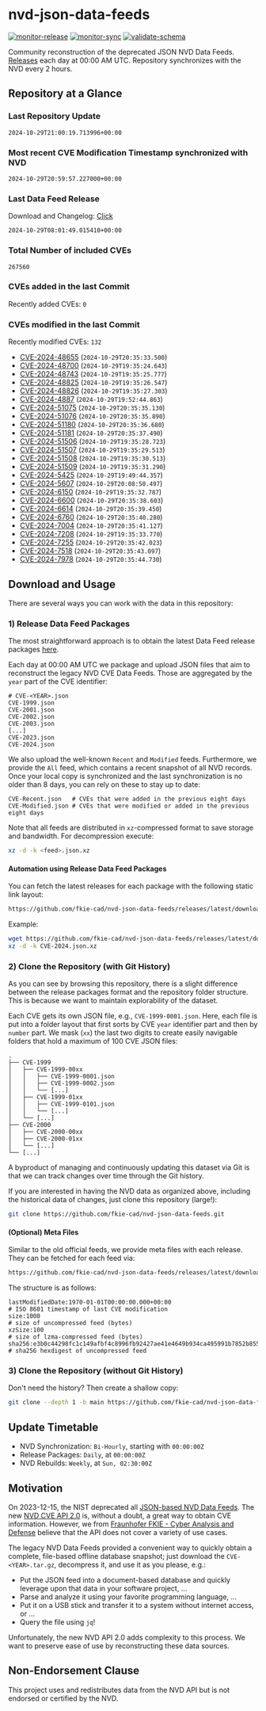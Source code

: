# nvd-json-data-feeds

[![monitor-release](https://github.com/fkie-cad/nvd-json-data-feeds/actions/workflows/monitor_release.yml/badge.svg)](https://github.com/fkie-cad/nvd-json-data-feeds/actions/workflows/monitor_release.yml)
[![monitor-sync](https://github.com/fkie-cad/nvd-json-data-feeds/actions/workflows/monitor_sync.yml/badge.svg)](https://github.com/fkie-cad/nvd-json-data-feeds/actions/workflows/monitor_sync.yml)
[![validate-schema](https://github.com/fkie-cad/nvd-json-data-feeds/actions/workflows/validate_schema.yml/badge.svg)](https://github.com/fkie-cad/nvd-json-data-feeds/actions/workflows/validate_schema.yml)

Community reconstruction of the deprecated JSON NVD Data Feeds.
[Releases](https://github.com/fkie-cad/nvd-json-data-feeds/releases/latest) each day at 00:00 AM UTC.
Repository synchronizes with the NVD every 2 hours.

## Repository at a Glance

### Last Repository Update

```plain
2024-10-29T21:00:19.713996+00:00
```

### Most recent CVE Modification Timestamp synchronized with NVD

```plain
2024-10-29T20:59:57.227000+00:00
```

### Last Data Feed Release

Download and Changelog: [Click](https://github.com/fkie-cad/nvd-json-data-feeds/releases/latest)

```plain
2024-10-29T08:01:49.015410+00:00
```

### Total Number of included CVEs

```plain
267560
```

### CVEs added in the last Commit

Recently added CVEs: `0`



### CVEs modified in the last Commit

Recently modified CVEs: `132`

- [CVE-2024-48655](CVE-2024/CVE-2024-486xx/CVE-2024-48655.json) (`2024-10-29T20:35:33.500`)
- [CVE-2024-48700](CVE-2024/CVE-2024-487xx/CVE-2024-48700.json) (`2024-10-29T19:35:24.643`)
- [CVE-2024-48743](CVE-2024/CVE-2024-487xx/CVE-2024-48743.json) (`2024-10-29T19:35:25.777`)
- [CVE-2024-48825](CVE-2024/CVE-2024-488xx/CVE-2024-48825.json) (`2024-10-29T19:35:26.547`)
- [CVE-2024-48826](CVE-2024/CVE-2024-488xx/CVE-2024-48826.json) (`2024-10-29T19:35:27.303`)
- [CVE-2024-4887](CVE-2024/CVE-2024-48xx/CVE-2024-4887.json) (`2024-10-29T19:52:44.863`)
- [CVE-2024-51075](CVE-2024/CVE-2024-510xx/CVE-2024-51075.json) (`2024-10-29T20:35:35.130`)
- [CVE-2024-51076](CVE-2024/CVE-2024-510xx/CVE-2024-51076.json) (`2024-10-29T20:35:35.890`)
- [CVE-2024-51180](CVE-2024/CVE-2024-511xx/CVE-2024-51180.json) (`2024-10-29T20:35:36.680`)
- [CVE-2024-51181](CVE-2024/CVE-2024-511xx/CVE-2024-51181.json) (`2024-10-29T20:35:37.490`)
- [CVE-2024-51506](CVE-2024/CVE-2024-515xx/CVE-2024-51506.json) (`2024-10-29T19:35:28.723`)
- [CVE-2024-51507](CVE-2024/CVE-2024-515xx/CVE-2024-51507.json) (`2024-10-29T19:35:29.513`)
- [CVE-2024-51508](CVE-2024/CVE-2024-515xx/CVE-2024-51508.json) (`2024-10-29T19:35:30.513`)
- [CVE-2024-51509](CVE-2024/CVE-2024-515xx/CVE-2024-51509.json) (`2024-10-29T19:35:31.290`)
- [CVE-2024-5425](CVE-2024/CVE-2024-54xx/CVE-2024-5425.json) (`2024-10-29T19:49:44.357`)
- [CVE-2024-5607](CVE-2024/CVE-2024-56xx/CVE-2024-5607.json) (`2024-10-29T20:08:50.497`)
- [CVE-2024-6150](CVE-2024/CVE-2024-61xx/CVE-2024-6150.json) (`2024-10-29T19:35:32.787`)
- [CVE-2024-6600](CVE-2024/CVE-2024-66xx/CVE-2024-6600.json) (`2024-10-29T20:35:38.603`)
- [CVE-2024-6614](CVE-2024/CVE-2024-66xx/CVE-2024-6614.json) (`2024-10-29T20:35:39.450`)
- [CVE-2024-6760](CVE-2024/CVE-2024-67xx/CVE-2024-6760.json) (`2024-10-29T20:35:40.280`)
- [CVE-2024-7004](CVE-2024/CVE-2024-70xx/CVE-2024-7004.json) (`2024-10-29T20:35:41.127`)
- [CVE-2024-7208](CVE-2024/CVE-2024-72xx/CVE-2024-7208.json) (`2024-10-29T19:35:33.770`)
- [CVE-2024-7255](CVE-2024/CVE-2024-72xx/CVE-2024-7255.json) (`2024-10-29T20:35:42.023`)
- [CVE-2024-7518](CVE-2024/CVE-2024-75xx/CVE-2024-7518.json) (`2024-10-29T20:35:43.097`)
- [CVE-2024-7978](CVE-2024/CVE-2024-79xx/CVE-2024-7978.json) (`2024-10-29T20:35:44.730`)


## Download and Usage

There are several ways you can work with the data in this repository:

### 1) Release Data Feed Packages

The most straightforward approach is to obtain the latest Data Feed release packages [here](https://github.com/fkie-cad/nvd-json-data-feeds/releases/latest).

Each day at 00:00 AM UTC we package and upload JSON files that aim to reconstruct the legacy NVD CVE Data Feeds.
Those are aggregated by the `year` part of the CVE identifier:

```
# CVE-<YEAR>.json
CVE-1999.json
CVE-2001.json
CVE-2002.json
CVE-2003.json
[...]
CVE-2023.json
CVE-2024.json
```

We also upload the well-known `Recent` and `Modified` feeds.
Furthermore, we provide the `All` feed, which contains a recent snapshot of all NVD records.
Once your local copy is synchronized and the last synchronization is no older than 8 days, you can rely on these to stay up to date:

```plain
CVE-Recent.json   # CVEs that were added in the previous eight days
CVE-Modified.json # CVEs that were modified or added in the previous eight days
```

Note that all feeds are distributed in `xz`-compressed format to save storage and bandwidth.
For decompression execute:

```sh
xz -d -k <feed>.json.xz
```

#### Automation using Release Data Feed Packages

You can fetch the latest releases for each package with the following static link layout:

```sh
https://github.com/fkie-cad/nvd-json-data-feeds/releases/latest/download/CVE-<YEAR>.json.xz
```

Example:

```sh
wget https://github.com/fkie-cad/nvd-json-data-feeds/releases/latest/download/CVE-2024.json.xz
xz -d -k CVE-2024.json.xz
```

### 2) Clone the Repository (with Git History)

As you can see by browsing this repository, there is a slight difference between the release packages format and the repository folder structure.
This is because we want to maintain explorability of the dataset.

Each CVE gets its own JSON file, e.g., `CVE-1999-0001.json`.
Here, each file is put into a folder layout that first sorts by CVE `year` identifier part and then by `number` part.
We mask (`xx`) the last two digits to create easily navigable folders that hold a maximum of 100 CVE JSON files:

```plain
.
├── CVE-1999
│   ├── CVE-1999-00xx
│   │   ├── CVE-1999-0001.json
│   │   ├── CVE-1999-0002.json
│   │   └── [...]
│   ├── CVE-1999-01xx
│   │   ├── CVE-1999-0101.json
│   │   └── [...]
│   └── [...]
├── CVE-2000
│   ├── CVE-2000-00xx
│   ├── CVE-2000-01xx
│   └── [...]
└── [...]
```

A byproduct of managing and continuously updating this dataset via Git is that we can track changes over time through the Git history.

If you are interested in having the NVD data as organized above, including the historical data of changes, just clone this repository (large!):

```sh
git clone https://github.com/fkie-cad/nvd-json-data-feeds.git
```

#### (Optional) Meta Files

Similar to the old official feeds, we provide meta files with each release. They can be fetched for each feed via:

```sh
https://github.com/fkie-cad/nvd-json-data-feeds/releases/latest/download/CVE-<YEAR>.meta
```

The structure is as follows:

```plain
lastModifiedDate:1970-01-01T00:00:00.000+00:00                          # ISO 8601 timestamp of last CVE modification
size:1000                                                               # size of uncompressed feed (bytes)
xzSize:100                                                              # size of lzma-compressed feed (bytes)
sha256:e3b0c44298fc1c149afbf4c8996fb92427ae41e4649b934ca495991b7852b855 # sha256 hexdigest of uncompressed feed
```

### 3) Clone the Repository (without Git History)

Don't need the history? Then create a shallow copy:

```sh
git clone --depth 1 -b main https://github.com/fkie-cad/nvd-json-data-feeds.git
```


## Update Timetable

* NVD Synchronization: `Bi-Hourly`, starting with `00:00:00Z`
* Release Packages: `Daily`, at `00:00:00Z`
* NVD Rebuilds: `Weekly`, at `Sun, 02:30:00Z`


## Motivation

On 2023-12-15, the NIST deprecated all [JSON-based NVD Data Feeds](https://nvd.nist.gov/vuln/data-feeds#divRetirementBanner-1).
The new [NVD CVE API 2.0](https://nvd.nist.gov/developers/vulnerabilities) is, without a doubt, a great way to obtain CVE information.
However, we from [Fraunhofer FKIE - Cyber Analysis and Defense](https://www.fkie.fraunhofer.de/en/departments/cad.html) believe that the API does not cover a variety of use cases.

The legacy NVD Data Feeds provided a convenient way to quickly obtain a complete, file-based offline database snapshot; just download the `CVE-<YEAR>.tar.gz`, decompress it, and use it as you please, e.g.:

- Put the JSON feed into a document-based database and quickly leverage upon that data in your software project, ...
- Parse and analyze it using your favorite programming language, ...
- Put it on a USB stick and transfer it to a system without internet access, or ...
- Query the file using `jq`!

Unfortunately, the new NVD API 2.0 adds complexity to this process.
We want to preserve ease of use by reconstructing these data sources.

## Non-Endorsement Clause

This project uses and redistributes data from the NVD API but is not endorsed or certified by the NVD.